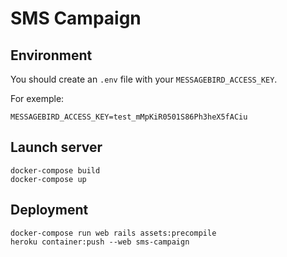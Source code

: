 # SMS Campaign

## Environment

You should create an `.env` file with your `MESSAGEBIRD_ACCESS_KEY`.

For exemple:

```
MESSAGEBIRD_ACCESS_KEY=test_mMpKiR0501S86Ph3heX5fACiu
```

## Launch server

```
docker-compose build
docker-compose up
```

## Deployment

```
docker-compose run web rails assets:precompile
heroku container:push --web sms-campaign
```
